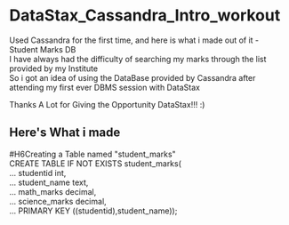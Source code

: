 # DataStax_Cassandra_Intro_workout
Used Cassandra for the first time, and here is what i made out of it - Student Marks DB<br />
I have always had the difficulty of searching my marks through the list provided by my Institute<br />
So i got an idea of using the DataBase provided by Cassandra after attending my first ever DBMS session with DataStax<br />

Thanks A Lot for Giving the Opportunity DataStax!!! :)<br />

Here's What i made
-------------------------------------------------------------
#H6Creating a Table named "student_marks"<br />
CREATE TABLE IF NOT EXISTS student_marks(<br />
  ... studentid int,<br />
  ... student_name text,<br />
  ... math_marks decimal,<br />
  ... science_marks decimal,<br />
  ... PRIMARY KEY ((studentid),student_name));<br />
